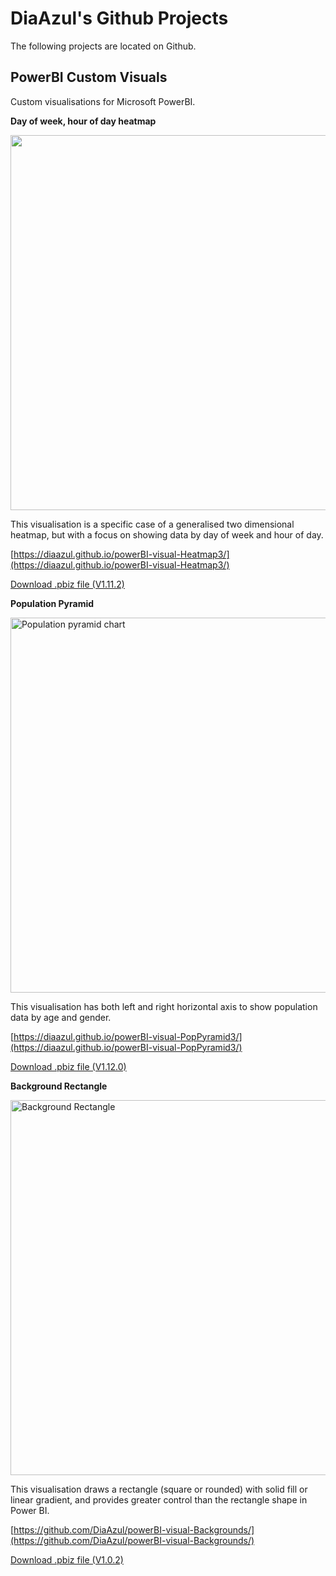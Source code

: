 # DiaAzul's Github Projects

The following projects are located on Github.

## PowerBI Custom Visuals
Custom visualisations for Microsoft PowerBI.

**Day of week, hour of day heatmap**

<img src="https://diaazul.github.io/powerBI-visual-Heatmap3/assets/heatmapExample1.png" width="600">

This visualisation is a specific case of a generalised two dimensional heatmap, but with a focus on showing data by day of week and hour of day.

[https://diaazul.github.io/powerBI-visual-Heatmap3/](https://diaazul.github.io/powerBI-visual-Heatmap3/)


[Download .pbiz file (V1.11.2)](https://diaazul.github.io/dist/HeatmapV1.11.2.pbiviz)

**Population Pyramid**

<img src="https://diaazul.github.io/powerBI-visual-PopPyramid3/assets/populationPyramid.png" width="600" title="Population pyramid chart">

This visualisation has both left and right horizontal axis to show population data by age and gender.

[https://diaazul.github.io/powerBI-visual-PopPyramid3/](https://diaazul.github.io/powerBI-visual-PopPyramid3/)

[Download .pbiz file (V1.12.0)](https://diaazul.github.io/dist/popPyramidV1.12.0.pbiviz)

**Background Rectangle**

<img src="https://diaazul.github.io/powerBI-visual-Backgrounds/assets/backgroundVisual.png" width="600" title="Background Rectangle">

This visualisation draws a rectangle (square or rounded) with solid fill or linear gradient, and provides greater control than the rectangle shape in Power BI.

[https://github.com/DiaAzul/powerBI-visual-Backgrounds/](https://github.com/DiaAzul/powerBI-visual-Backgrounds/)

[Download .pbiz file (V1.0.2)](https://diaazul.github.io/dist/backgroundV1.0.2.pbiviz)
